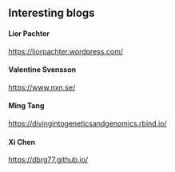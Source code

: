 ## Interesting blogs

#### Lior Pachter
https://liorpachter.wordpress.com/

#### Valentine Svensson
https://www.nxn.se/

#### Ming Tang
https://divingintogeneticsandgenomics.rbind.io/

#### Xi Chen 
https://dbrg77.github.io/
